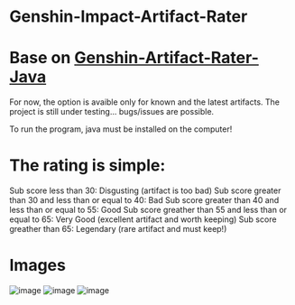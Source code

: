 # Genshin-Impact-Artifact-Rater

# Base on [Genshin-Artifact-Rater-Java](https://github.com/Kok3995/Genshin-Artifact-Rater-Java)

For now, the option is avaible only for known and the latest artifacts.
The project is still under testing... bugs/issues are possible.

To run the program, java must be installed on the computer!

# The rating is simple:
Sub score less than 30: Disgusting (artifact is too bad)
Sub score greater than 30 and less than or equal to 40: Bad
Sub score greater than 40 and less than or equal to 55: Good
Sub score greather than 55 and less than or equal to 65: Very Good (excellent artifact and worth keeping)
Sub score greather than 65: Legendary (rare artifact and must keep!)

# Images
![image](https://github.com/Aknyzor/Genshin-Impact-Artifact-Rater/assets/61836772/b46ba44d-cbfb-49c5-9d42-385b770d5091)
![image](https://github.com/Aknyzor/Genshin-Impact-Artifact-Rater/assets/61836772/5e206972-b76b-496b-aabf-d655df3e7886)
![image](https://github.com/Aknyzor/Genshin-Impact-Artifact-Rater/assets/61836772/6e338fe6-94fd-4f72-b349-5348305f8885)

